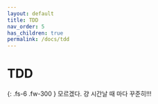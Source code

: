 ```yaml
---
layout: default
title: TDD
nav_order: 5
has_children: true
permalink: /docs/tdd
---
```


# TDD 
{: .fs-6 .fw-300 }
모르겠다. 걍 시간날 때 마다 꾸준히!!!
